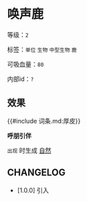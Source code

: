 # 唤声鹿

等级：`2`

标签：`单位` `生物` `中型生物` `鹿`

可吸血量：`80`

内部id：`?`

## 效果

{{#include 词条.md:厚皮}}

**呼朋引伴**

`出现` 时生成 [自然](../卡牌组/自然.md)

## CHANGELOG

- [1.0.0] 引入
